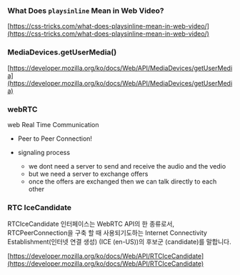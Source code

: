 ### What Does `playsinline` Mean in Web Video?

[https://css-tricks.com/what-does-playsinline-mean-in-web-video/](https://css-tricks.com/what-does-playsinline-mean-in-web-video/)

### MediaDevices.getUserMedia()

[https://developer.mozilla.org/ko/docs/Web/API/MediaDevices/getUserMedia](https://developer.mozilla.org/ko/docs/Web/API/MediaDevices/getUserMedia)


### webRTC

web Real Time Communication

- Peer to Peer Connection!

- signaling process

  - we dont need a server to send and receive the audio and the vedio
  - but we need a server to exchange offers
  - once the offers are exchanged then we can talk directly to each other


### RTC IceCandidate

RTCIceCandidate 인터페이스는 WebRTC API의 한 종류로서, RTCPeerConnection을 구축 할 때 사용되기도하는 Internet Connectivity Establishment(인터넷 연결 생성) (ICE (en-US))의 후보군 (candidate)를 말합니다.

[https://developer.mozilla.org/ko/docs/Web/API/RTCIceCandidate](https://developer.mozilla.org/ko/docs/Web/API/RTCIceCandidate)